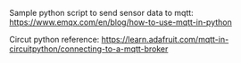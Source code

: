Sample python script to send sensor data to mqtt: https://www.emqx.com/en/blog/how-to-use-mqtt-in-python

Circut python reference: https://learn.adafruit.com/mqtt-in-circuitpython/connecting-to-a-mqtt-broker
